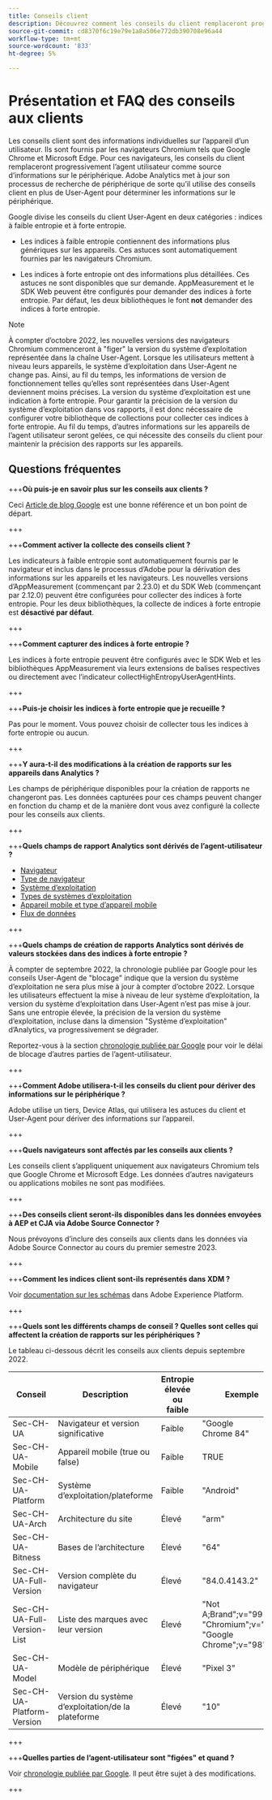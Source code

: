 ```yaml
---
title: Conseils client
description: Découvrez comment les conseils du client remplaceront progressivement l’agent-utilisateur en tant que source des informations sur le périphérique.
source-git-commit: cd8370f6c19e79e1a8a506e772db390708e96a44
workflow-type: tm+mt
source-wordcount: '833'
ht-degree: 5%

---
```



# Présentation et FAQ des conseils aux clients

Les conseils client sont des informations individuelles sur l’appareil d’un utilisateur. Ils sont fournis par les navigateurs Chromium tels que Google Chrome et Microsoft Edge. Pour ces navigateurs, les conseils du client remplaceront progressivement l’agent utilisateur comme source d’informations sur le périphérique. Adobe Analytics met à jour son processus de recherche de périphérique de sorte qu’il utilise des conseils client en plus de User-Agent pour déterminer les informations sur le périphérique.

Google divise les conseils du client User-Agent en deux catégories : indices à faible entropie et à forte entropie.

* Les indices à faible entropie contiennent des informations plus génériques sur les appareils. Ces astuces sont automatiquement fournies par les navigateurs Chromium.

* Les indices à forte entropie ont des informations plus détaillées. Ces astuces ne sont disponibles que sur demande. AppMeasurement et le SDK Web peuvent être configurés pour demander des indices à forte entropie. Par défaut, les deux bibliothèques le font **not** demander des indices à forte entropie.

>[!NOTE]
>
>À compter d’octobre 2022, les nouvelles versions des navigateurs Chromium commenceront à &quot;figer&quot; la version du système d’exploitation représentée dans la chaîne User-Agent. Lorsque les utilisateurs mettent à niveau leurs appareils, le système d’exploitation dans User-Agent ne change pas. Ainsi, au fil du temps, les informations de version de fonctionnement telles qu’elles sont représentées dans User-Agent deviennent moins précises. La version du système d’exploitation est une indication à forte entropie. Pour garantir la précision de la version du système d’exploitation dans vos rapports, il est donc nécessaire de configurer votre bibliothèque de collections pour collecter ces indices à forte entropie. Au fil du temps, d’autres informations sur les appareils de l’agent utilisateur seront gelées, ce qui nécessite des conseils du client pour maintenir la précision des rapports sur les appareils.

## Questions fréquentes

+++**Où puis-je en savoir plus sur les conseils aux clients ?**

Ceci [Article de blog Google](https://web.dev/user-agent-client-hints/) est une bonne référence et un bon point de départ.

+++

+++**Comment activer la collecte des conseils client ?**

Les indicateurs à faible entropie sont automatiquement fournis par le navigateur et inclus dans le processus d’Adobe pour la dérivation des informations sur les appareils et les navigateurs. Les nouvelles versions d’AppMeasurement (commençant par 2.23.0) et du SDK Web (commençant par 2.12.0) peuvent être configurées pour collecter des indices à forte entropie. Pour les deux bibliothèques, la collecte de indices à forte entropie est **désactivé par défaut**.

+++

+++**Comment capturer des indices à forte entropie ?**

Les indices à forte entropie peuvent être configurés avec le SDK Web et les bibliothèques AppMeasurement via leurs extensions de balises respectives ou directement avec l’indicateur collectHighEntropyUserAgentHints.

+++

+++**Puis-je choisir les indices à forte entropie que je recueille ?**

Pas pour le moment. Vous pouvez choisir de collecter tous les indices à forte entropie ou aucun.

+++

+++**Y aura-t-il des modifications à la création de rapports sur les appareils dans Analytics ?**

Les champs de périphérique disponibles pour la création de rapports ne changeront pas. Les données capturées pour ces champs peuvent changer en fonction du champ et de la manière dont vous avez configuré la collecte pour les conseils aux clients.

+++

+++**Quels champs de rapport Analytics sont dérivés de l’agent-utilisateur ?**

* [Navigateur](https://experienceleague.adobe.com/docs/analytics/components/dimensions/browser.html?lang=en)
* [Type de navigateur](https://experienceleague.adobe.com/docs/analytics/components/dimensions/browser-type.html?lang=en)
* [Système d’exploitation](https://experienceleague.adobe.com/docs/analytics/components/dimensions/operating-systems.html?lang=en)
* [Types de systèmes d’exploitation](https://experienceleague.adobe.com/docs/analytics/components/dimensions/operating-system-types.html?lang=en)
* [Appareil mobile et type d’appareil mobile](https://experienceleague.adobe.com/docs/analytics/components/dimensions/mobile-dimensions.html?lang=en)
* [Flux de données](https://experienceleague.adobe.com/docs/analytics/export/analytics-data-feed/data-feed-contents/datafeeds-reference.html?lang=fr)

+++

+++**Quels champs de création de rapports Analytics sont dérivés de valeurs stockées dans des indices à forte entropie ?**

À compter de septembre 2022, la chronologie publiée par Google pour les conseils User-Agent de &quot;blocage&quot; indique que la version du système d’exploitation ne sera plus mise à jour à compter d’octobre 2022. Lorsque les utilisateurs effectuent la mise à niveau de leur système d’exploitation, la version du système d’exploitation dans User-Agent n’est pas mise à jour. Sans une entropie élevée, la précision de la version du système d’exploitation, incluse dans la dimension &quot;Système d’exploitation&quot; d’Analytics, va progressivement se dégrader.

Reportez-vous à la section [chronologie publiée par Google](https://blog.chromium.org/2021/09/user-agent-reduction-origin-trial-and-dates.html) pour voir le délai de blocage d’autres parties de l’agent-utilisateur.

+++

+++**Comment Adobe utilisera-t-il les conseils du client pour dériver des informations sur le périphérique ?**

Adobe utilise un tiers, Device Atlas, qui utilisera les astuces du client et User-Agent pour dériver des informations sur l’appareil.

+++

+++**Quels navigateurs sont affectés par les conseils aux clients ?**

Les conseils client s’appliquent uniquement aux navigateurs Chromium tels que Google Chrome et Microsoft Edge. Les données d’autres navigateurs ou applications mobiles ne sont pas modifiées.

+++

+++**Des conseils client seront-ils disponibles dans les données envoyées à AEP et CJA via Adobe Source Connector ?**

Nous prévoyons d’inclure des conseils aux clients dans les données via Adobe Source Connector au cours du premier semestre 2023.

+++

+++**Comment les indices client sont-ils représentés dans XDM ?**

Voir [documentation sur les schémas](https://github.com/adobe/xdm/blob/master/components/datatypes/browserdetails.schema.json#L121) dans Adobe Experience Platform.

+++

+++**Quels sont les différents champs de conseil ? Quelles sont celles qui affectent la création de rapports sur les périphériques ?**

Le tableau ci-dessous décrit les conseils aux clients depuis septembre 2022.

| Conseil | Description | Entropie élevée ou faible | Exemple |
| --- | --- | --- | --- | 
| Sec-CH-UA | Navigateur et version significative | Faible | &quot;Google Chrome 84&quot; |
| Sec-CH-UA-Mobile | Appareil mobile (true ou false) | Faible | TRUE |
| Sec-CH-UA-Platform | Système d’exploitation/plateforme | Faible | &quot;Android&quot; |
| Sec-CH-UA-Arch | Architecture du site | Élevé | &quot;arm&quot; |
| Sec-CH-UA-Bitness | Bases de l’architecture | Élevé | &quot;64&quot; |
| Sec-CH-UA-Full-Version | Version complète du navigateur | Élevé | &quot;84.0.4143.2&quot; |
| Sec-CH-UA-Full-Version-List | Liste des marques avec leur version | Élevé | &quot;Not A;Brand&quot;;v=&quot;99&quot;, &quot;Chromium&quot;;v=&quot;98&quot;, &quot;Google Chrome&quot;;v=&quot;98&quot; |
| Sec-CH-UA-Model | Modèle de périphérique | Élevé | &quot;Pixel 3&quot; |
| Sec-CH-UA-Platform-Version | Version du système d’exploitation/de la plateforme | Élevé | &quot;10&quot; |

+++



+++**Quelles parties de l’agent-utilisateur sont &quot;figées&quot; et quand ?**

Voir [chronologie publiée par Google](https://blog.chromium.org/2021/09/user-agent-reduction-origin-trial-and-dates.html). Il peut être sujet à des modifications.

+++
